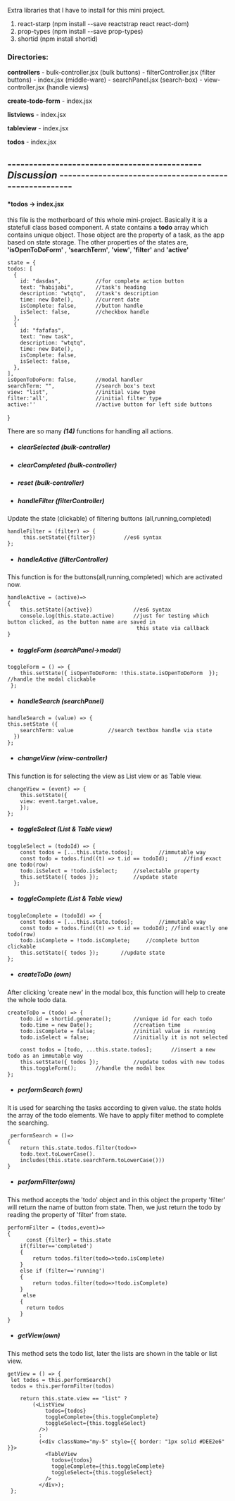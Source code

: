 Extra libraries that I have to install for this mini project.

1. react-starp (npm install --save reactstrap react react-dom)
2. prop-types  (npm install --save prop-types)
3. shortid (npm install shortid)



### Directories:  
 **controllers** 
     -  bulk-controller.jsx     (bulk buttons)
     -  filterController.jsx    (filter buttons)
     -  index.jsx           (middle-ware)
     -  searchPanel.jsx     (search-box)
     -  view-controller.jsx     (handle views)
    
  **create-todo-form**
    - index.jsx
  
  **listviews**
    - index.jsx
    
  **tableview**
    - index.jsx
    
  **todos**
    - index.jsx
    
 
 ## ---------------------------------------------  ***Discussion***  ------------------------------------------------------
#### ***todos -> index.jsx**
this file is the motherboard of this whole mini-project. Basically it is a statefull class based component. A state contains a **todo** array which contains unique object. Those object are the property of a task, as the app based on state storage. The other properties of the states are, **'isOpenToDoForm'** , **'searchTerm'**, **'view'**, **'filter'** and **'active'**

    
    state = {
    todos: [
      {
        id: "dasdas",           //for complete action button 
        text: "habijabi",       //task's heading
        description: "wtqtq",   //task's description
        time: new Date(),       //current date
        isComplete: false,      //button handle
        isSelect: false,        //checkbox handle
      },
      {
        id: "fafafas",
        text: "new task",
        description: "wtqtq",
        time: new Date(),
        isComplete: false,
        isSelect: false,
      },
    ],
    isOpenToDoForm: false,      //modal handler 
    searchTerm: "",             //search box's text
    view: "list",               //initial view type
    filter:'all',               //initial filter type
    active:''                   //active button for left side buttons
  }

There are so many  ***(14)***  functions for handling all actions.
  
-  ##### clearSelected      (bulk-controller)
-  ##### clearCompleted     (bulk-controller)
-  ##### reset              (bulk-controller)
  


  -  ##### handleFilter             (filterController)
Update the state (clickable) of filtering buttons (all,running,completed)
    
    handleFilter = (filter) => {
         this.setState({filter})         //es6 syntax 
    };
 
 
-  ##### handleActive       (filterController)
This function is for the buttons(all,running,completed) which are activated now.  

    handleActive = (active)=>
    {
        this.setState({active})             //es6 syntax
        console.log(this.state.active)      //just for testing which button clicked, as the button name are saved in                                            
                                             this state via callback
    }
    
  -  ##### toggleForm (searchPanel->modal)

    toggleForm = () => {
        this.setState({ isOpenToDoForm: !this.state.isOpenToDoForm  });    //handle the modal clickable
     };
  -  ##### handleSearch         (searchPanel)

    handleSearch = (value) => {
    this.setState ({
        searchTerm: value           //search textbox handle via state
      })
    };    
    
  -  ##### changeView (view-controller)
This function is for selecting the view as List view or as Table view.
        
    changeView = (event) => {
        this.setState({
        view: event.target.value,
        });
    };    
  -  ##### toggleSelect (List & Table view)
    toggleSelect = (todoId) => {
        const todos = [...this.state.todos];        //immutable way
        const todo = todos.find((t) => t.id == todoId);     //find exact one todo(row)
        todo.isSelect = !todo.isSelect;     //selectable property
        this.setState({ todos });           //update state
      };

  -  ##### toggleComplete   (List & Table view)
         
    toggleComplete = (todoId) => {
        const todos = [...this.state.todos];        //immutable way
        const todo = todos.find((t) => t.id == todoId); //find exactly one todo(row)
        todo.isComplete = !todo.isComplete;     //complete button clickable
        this.setState({ todos });       //update state
    };
            


  -  ##### createToDo   (own)
After clicking 'create new' in the modal box, this function will help to create the whole todo data.

    createToDo = (todo) => {
        todo.id = shortid.generate();       //unique id for each todo
        todo.time = new Date();             //creation time
        todo.isComplete = false;            //initial value is running
        todo.isSelect = false;              //initially it is not selected
    
        const todos = [todo, ...this.state.todos];      //insert a new todo as an immutable way 
        this.setState({ todos });           //update todos with new todos
        this.toggleForm();      //handle the modal box
    };






-  ##### performSearch  (own)
It is used for searching the tasks according to given value. the state holds the array of the todo elements. We have to apply filter method to complete the searching. 
        
     performSearch = ()=>
    {
        return this.state.todos.filter(todo=>
        todo.text.toLowerCase().
        includes(this.state.searchTerm.toLowerCase()))
    }
-  ##### performFilter(own)
This method accepts the 'todo' object and in this object the property 'filter' will return the name of button from state. Then, we just return the todo by reading the property of 'filter' from state.

    performFilter = (todos,event)=>
    {
          const {filter} = this.state
        if(filter=='completed')
        {
            return todos.filter(todo=>todo.isComplete)
        }
        else if (filter=='running')
        {
            return todos.filter(todo=>!todo.isComplete)
        }
         else
        {
          return todos
        }
    }
-  ##### getView(own)
This method sets the todo list, later the lists are shown in the table or list view.

    getView = () => {
     let todos = this.performSearch()
     todos = this.performFilter(todos)
     
        return this.state.view == "list" ? 
            (<ListView
                todos={todos}
                toggleComplete={this.toggleComplete}
                toggleSelect={this.toggleSelect}
              />)
              : 
              (<div className="my-5" style={{ border: "1px solid #DEE2e6" }}>
                <TableView
                  todos={todos}
                  toggleComplete={this.toggleComplete}
                  toggleSelect={this.toggleSelect}
                />
              </div>);
     };
